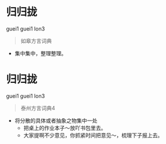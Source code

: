 # 归归拢
guei1 guei1 lon3
> 如皋方言词典
- 集中集中，整理整理。

# 归归拢
guei1 guei1 lon3
> 泰州方言词典4
- 将分散的具体或者抽象之物集中一处
  - 把桌上的作业本子～放吖书包里去。
  - 大家提啊不少意见，你抓紧时间把意见～，梳理下子报上去。

